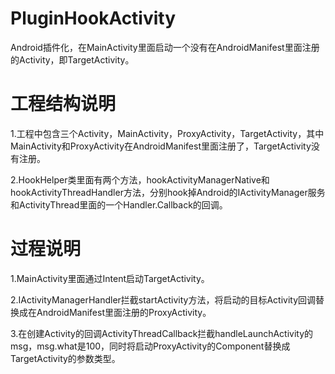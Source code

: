 # PluginHookActivity
Android插件化，在MainActivity里面启动一个没有在AndroidManifest里面注册的Activity，即TargetActivity。

# 工程结构说明
1.工程中包含三个Activity，MainActivity，ProxyActivity，TargetActivity，其中MainActivity和ProxyActivity在AndroidManifest里面注册了，TargetActivity没有注册。

2.HookHelper类里面有两个方法，hookActivityManagerNative和hookActivityThreadHandler方法，分别hook掉Android的IActivityManager服务和ActivityThread里面的一个Handler.Callback的回调。


# 过程说明
1.MainActivity里面通过Intent启动TargetActivity。

2.IActivityManagerHandler拦截startActivity方法，将启动的目标Activity回调替换成在AndroidManifest里面注册的ProxyActivity。

3.在创建Activity的回调ActivityThreadCallback拦截handleLaunchActivity的msg，msg.what是100，同时将启动ProxyActivity的Component替换成TargetActivity的参数类型。
